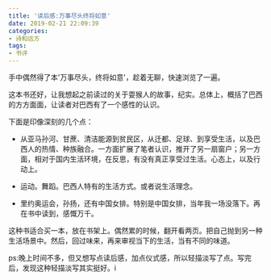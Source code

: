 ```yaml
---
title: '读后感:万事尽头终将如意'
date: 2019-02-21 22:09:39
categories:
- 诗和远方
tags:
- 书评
---
```


手中偶然得了本'万事尽头，终将如意'，趁着无聊，快速浏览了一遍。

这本书还好，让我想起之前读过的关于耍猴人的故事，纪实。总体上，概括了巴西的方方面面，让读者对巴西有了一个感性的认识。

下面是印像深刻的几个点：

- 从亚马孙河、甘蔗、清洁能源到贫民区，从迁都、足球、到享受生活，以及巴西人的热情、种族融合。一方面扩展了笔者认识，推开了另一扇窗户；另一方面，相对于国内生活环境，在反思，有没有真正享受过生活。心态上，以及行动上。

- 运动。舞蹈。巴西人特有的生活方式。或者说生活理念。

- 里约奥运会，孙扬，还有中国女排。特别是中国女排，当年我一场没落下。再在书中读到，感慨万千。

这种书适合买一本，放在书架上。偶然累的时候，翻开看两页。把自己抛到另一种生活场景中。然后，回过味来，再来审视当下的生活，当有不同的味道。

ps:晚上时间不多，但又想写点读后感，加点仪式感，所以轻描淡写了点。写完后，发现这种轻描淡写其实挺好。i